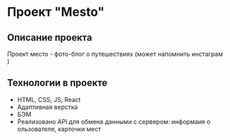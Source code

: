 # Проект "Mesto"

## Описание проекта

Проект место - фото-блог о путешествиях (может напомнить инстаграм )

## Технологии в проекте

* HTML, CSS, JS, React
* Адаптивная верстка
* БЭМ
* Реализовано API для обмена данными с сервером: информаия о ользователе, карточки мест
